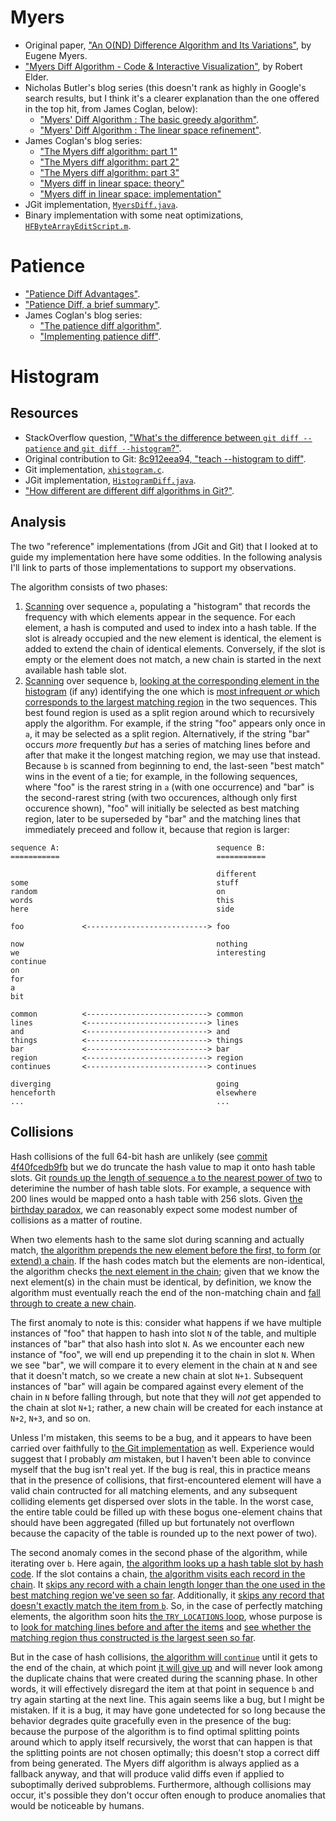 # Myers

- Original paper, ["An O(ND) Difference Algorithm and Its Variations"](http://www.xmailserver.org/diff2.pdf), by Eugene Myers.
- ["Myers Diff Algorithm - Code & Interactive Visualization"](https://blog.robertelder.org/diff-algorithm/), by Robert Elder.
- Nicholas Butler's blog series (this doesn't rank as highly in Google's search results, but I think it's a clearer explanation than the one offered in the top hit, from James Coglan, below):
  - ["Myers' Diff Algorithm : The basic greedy algorithm"](http://simplygenius.net/Article/DiffTutorial1).
  - ["Myers' Diff Algorithm : The linear space refinement"](http://simplygenius.net/Article/DiffTutorial2).
- James Coglan's blog series:
  - ["The Myers diff algorithm: part 1"](https://blog.jcoglan.com/2017/02/12/the-myers-diff-algorithm-part-1/)
  - ["The Myers diff algorithm: part 2"](https://blog.jcoglan.com/2017/02/15/the-myers-diff-algorithm-part-2/)
  - ["The Myers diff algorithm: part 3"](https://blog.jcoglan.com/2017/02/17/the-myers-diff-algorithm-part-3/)
  - ["Myers diff in linear space: theory"](https://blog.jcoglan.com/2017/03/22/myers-diff-in-linear-space-theory/)
  - ["Myers diff in linear space: implementation"](https://blog.jcoglan.com/2017/04/25/myers-diff-in-linear-space-implementation/)
- JGit implementation, [`MyersDiff.java`](https://github.com/spearce/jgit/blob/master/org.eclipse.jgit/src/org/eclipse/jgit/diff/MyersDiff.java).
- Binary implementation with some neat optimizations, [`HFByteArrayEditScript.m`](https://github.com/HexFiend/HexFiend/blob/master/framework/sources/HFByteArrayEditScript.m).

# Patience

- ["Patience Diff Advantages"](https://bramcohen.livejournal.com/73318.html).
- ["Patience Diff, a brief summary"](https://alfedenzo.livejournal.com/170301.html).
- James Coglan's blog series:
  - ["The patience diff algorithm"](https://blog.jcoglan.com/2017/09/19/the-patience-diff-algorithm/).
  - ["Implementing patience diff"](https://blog.jcoglan.com/2017/09/28/implementing-patience-diff/).

# Histogram

## Resources

- StackOverflow question, ["What's the difference between `git diff --patience` and `git diff --histogram`?"](https://stackoverflow.com/questions/32365271/whats-the-difference-between-git-diff-patience-and-git-diff-histogram).
- Original contribution to Git: [8c912eea94, "teach --histogram to diff"](https://github.com/git/git/commit/8c912eea94a2138e8bc608f7c390eb0b313effb0).
- Git implementation, [`xhistogram.c`](https://github.com/git/git/blob/master/xdiff/xhistogram.c).
- JGit implementation, [`HistogramDiff.java`](https://github.com/spearce/jgit/blob/master/org.eclipse.jgit/src/org/eclipse/jgit/diff/HistogramDiff.java).
- ["How different are different diff algorithms in Git?"](https://link.springer.com/article/10.1007/s10664-019-09772-z).

## Analysis

The two "reference" implementations (from JGit and Git) that I looked at to guide my implementation here have some oddities. In the following analysis I'll link to parts of those implementations to support my observations.

The algorithm consists of two phases:

1. [Scanning](https://github.com/spearce/jgit/blob/1513a5632dcaf8c6e2d6998427087e11ba35566d/org.eclipse.jgit/src/org/eclipse/jgit/diff/HistogramDiffIndex.java#L183-L231) over sequence `a`, populating a "histogram" that records the frequency with which elements appear in the sequence. For each element, a hash is computed and used to index into a hash table. If the slot is already occupied and the new element is identical, the element is added to extend the chain of identical elements. Conversely, if the slot is empty or the element does not match, a new chain is started in the next available hash table slot.
2. [Scanning](https://github.com/spearce/jgit/blob/1513a5632dcaf8c6e2d6998427087e11ba35566d/org.eclipse.jgit/src/org/eclipse/jgit/diff/HistogramDiffIndex.java#L177-L178) over sequence `b`, [looking at the corresponding element in the histogram](https://github.com/spearce/jgit/blob/1513a5632dcaf8c6e2d6998427087e11ba35566d/org.eclipse.jgit/src/org/eclipse/jgit/diff/HistogramDiffIndex.java#L233-L307) (if any) identifying the one which is [most infrequent _or_ which corresponds to the largest matching region](https://github.com/spearce/jgit/blob/1513a5632dcaf8c6e2d6998427087e11ba35566d/org.eclipse.jgit/src/org/eclipse/jgit/diff/HistogramDiffIndex.java#L275) in the two sequences. This best found region is used as a split region around which to recursively apply the algorithm. For example, if the string "foo" appears only once in `a`, it may be selected as a split region. Alternatively, if the string "bar" occurs _more_ frequently _but_ has a series of matching lines before and after that make it the longest matching region, we may use that instead. Because `b` is scanned from beginning to end, the last-seen "best match" wins in the event of a tie; for example, in the following sequences, where "foo" is the rarest string in `a` (with one occurrence) and "bar" is the second-rarest string (with two occurences, although only first occurence shown), "foo" will initially be selected as best matching region, later to be superseded by "bar" and the matching lines that immediately preceed and follow it, because that region is larger:

  ```
  sequence A:                                   sequence B:
  ===========                                   ===========

                                                different
  some                                          stuff
  random                                        on
  words                                         this
  here                                          side

  foo             <---------------------------> foo

  now                                           nothing
  we                                            interesting
  continue
  on
  for
  a
  bit

  common          <---------------------------> common
  lines           <---------------------------> lines
  and             <---------------------------> and
  things          <---------------------------> things
  bar             <---------------------------> bar
  region          <---------------------------> region
  continues       <---------------------------> continues

  diverging                                     going
  henceforth                                    elsewhere
  ...                                           ...
  ```

## Collisions

Hash collisions of the full 64-bit hash are unlikely (see [commit 4f40fcedb9fb](https://github.com/wincent/docvim/commit/4f40fcedb9fb8769adf6eee9e753c1cfb616bf64) but we do truncate the hash value to map it onto hash table slots. Git [rounds up the length of sequence `a` to the nearest power of two](https://github.com/git/git/blob/5d213e46bb7b880238ff5ea3914e940a50ae9369/xdiff/xhistogram.c#L272-L277) to deterimine the number of hash table slots. For example, a sequence with 200 lines would be mapped onto a hash table with 256 slots. Given [the birthday paradox](https://en.wikipedia.org/wiki/Birthday_problem), we can reasonably expect some modest number of collisions as a matter of routine.

When two elements hash to the same slot during scanning and actually match, [the algorithm prepends the new element before the first, to form (or extend) a chain](https://github.com/spearce/jgit/blob/1513a5632dcaf8c6e2d6998427087e11ba35566d/org.eclipse.jgit/src/org/eclipse/jgit/diff/HistogramDiffIndex.java#L195-L206). If the hash codes match but the elements are non-identical, the algorithm checks [the next element in the chain](https://github.com/spearce/jgit/blob/1513a5632dcaf8c6e2d6998427087e11ba35566d/org.eclipse.jgit/src/org/eclipse/jgit/diff/HistogramDiffIndex.java#L208); given that we know the next element(s) in the chain must be identical, by definition, we know the algorithm must eventually reach the end of the non-matching chain and [fall through to create a new chain](https://github.com/spearce/jgit/blob/1513a5632dcaf8c6e2d6998427087e11ba35566d/org.eclipse.jgit/src/org/eclipse/jgit/diff/HistogramDiffIndex.java#L226-L228).

The first anomaly to note is this: consider what happens if we have multiple instances of "foo" that happen to hash into slot `N` of the table, and multiple instances of "bar" that also hash into slot `N`. As we encounter each new instance of "foo", we will end up prepending it to the chain in slot `N`. When we see "bar", we will compare it to every element in the chain at `N` and see that it doesn't match, so we create a new chain at slot `N+1`. Subsequent instances of "bar" will again be compared against every element of the chain in `N` before falling through, but note that they will _not_ get appended to the chain at slot `N+1`; rather, a new chain will be created for each instance at `N+2`, `N+3`, and so on.

Unless I'm mistaken, this seems to be a bug, and it appears to have been carried over faithfully to [the Git implementation](https://github.com/git/git/blob/5d213e46bb7b880238ff5ea3914e940a50ae9369/xdiff/xhistogram.c#L115-L151) as well. Experience would suggest that I probably _am_ mistaken, but I haven't been able to convince myself that the bug isn't real yet. If the bug is real, this in practice means that in the presence of collisions, that first-encountered element will have a valid chain contructed for all matching elements, and any subsequent colliding elements get dispersed over slots in the table. In the worst case, the entire table could be filled up with these bogus one-element chains that should have been aggregated (filled up but fortunately not overflown because the capacity of the table is rounded up to the next power of two).

The second anomaly comes in the second phase of the algorithm, while iterating over `b`. Here again, [the algorithm looks up a hash table slot by hash code](https://github.com/spearce/jgit/blob/1513a5632dcaf8c6e2d6998427087e11ba35566d/org.eclipse.jgit/src/org/eclipse/jgit/diff/HistogramDiffIndex.java#L235). If the slot contains a chain, [the algorithm visits each record in the chain](https://github.com/spearce/jgit/blob/1513a5632dcaf8c6e2d6998427087e11ba35566d/org.eclipse.jgit/src/org/eclipse/jgit/diff/HistogramDiffIndex.java#L236). It [skips any record with a chain length longer than the one used in the best matching region we've seen so far](https://github.com/spearce/jgit/blob/1513a5632dcaf8c6e2d6998427087e11ba35566d/org.eclipse.jgit/src/org/eclipse/jgit/diff/HistogramDiffIndex.java#L240). Additionally, it [skips any record that doesn't exactly match the item from `b`](https://github.com/spearce/jgit/blob/1513a5632dcaf8c6e2d6998427087e11ba35566d/org.eclipse.jgit/src/org/eclipse/jgit/diff/HistogramDiffIndex.java#L247-L248). So, in the case of perfectly matching elements, the algorithm soon hits [the `TRY_LOCATIONS` loop](https://github.com/spearce/jgit/blob/1513a5632dcaf8c6e2d6998427087e11ba35566d/org.eclipse.jgit/src/org/eclipse/jgit/diff/HistogramDiffIndex.java#L251), whose purpose is to [look for matching lines before and after the items](https://github.com/spearce/jgit/blob/1513a5632dcaf8c6e2d6998427087e11ba35566d/org.eclipse.jgit/src/org/eclipse/jgit/diff/HistogramDiffIndex.java#L258-L271) and [see whether the matching region thus constructed is the largest seen so far](https://github.com/spearce/jgit/blob/1513a5632dcaf8c6e2d6998427087e11ba35566d/org.eclipse.jgit/src/org/eclipse/jgit/diff/HistogramDiffIndex.java#L275).

But in the case of hash collisions, [the algorithm will `continue`](https://github.com/spearce/jgit/blob/1513a5632dcaf8c6e2d6998427087e11ba35566d/org.eclipse.jgit/src/org/eclipse/jgit/diff/HistogramDiffIndex.java#L248) until it gets to the end of the chain, at which point [it will give up](https://github.com/spearce/jgit/blob/1513a5632dcaf8c6e2d6998427087e11ba35566d/org.eclipse.jgit/src/org/eclipse/jgit/diff/HistogramDiffIndex.java#L306) and will never look among the duplicate chains that were created during the scanning phase. In other words, it will effectively disregard the item at that point in sequence `b` and try again starting at the next line. This again seems like a bug, but I might be mistaken. If it is a bug, it may have gone undetected for so long because the behavior degrades quite gracefully even in the presence of the bug: because the purpose of the algorithm is to find optimal splitting points around which to apply itself recursively, the worst that can happen is that the splitting points are not chosen optimally; this doesn't stop a correct diff from being generated. The Myers diff algorithm is always applied as a fallback anyway, and that will produce valid diffs even if applied to suboptimally derived subproblems. Furthermore, although collisions may occur, it's possible they don't occur often enough to produce anomalies that would be noticeable by humans.
